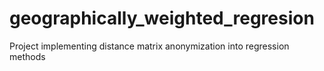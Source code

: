 # geographically_weighted_regresion
Project implementing distance matrix anonymization into regression methods
